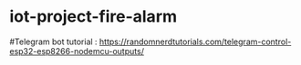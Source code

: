 # iot-project-fire-alarm

#Telegram bot tutorial :
https://randomnerdtutorials.com/telegram-control-esp32-esp8266-nodemcu-outputs/

